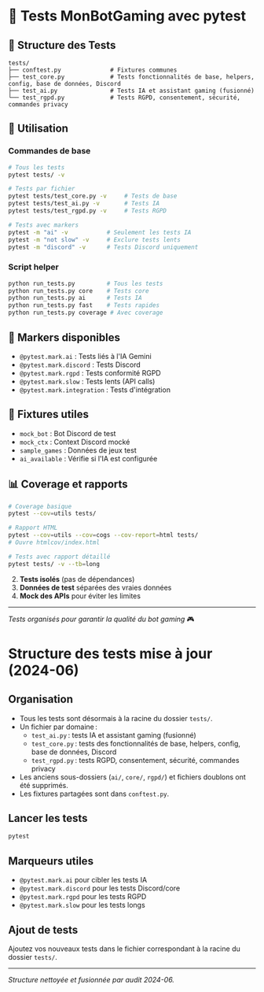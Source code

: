 # 🧪 Tests MonBotGaming avec pytest

## 📁 Structure des Tests

```
tests/
├── conftest.py              # Fixtures communes
├── test_core.py             # Tests fonctionnalités de base, helpers, config, base de données, Discord
├── test_ai.py               # Tests IA et assistant gaming (fusionné)
└── test_rgpd.py             # Tests RGPD, consentement, sécurité, commandes privacy
```

## 🚀 **Utilisation**

### **Commandes de base**
```bash
# Tous les tests
pytest tests/ -v

# Tests par fichier
pytest tests/test_core.py -v     # Tests de base
pytest tests/test_ai.py -v       # Tests IA
pytest tests/test_rgpd.py -v     # Tests RGPD

# Tests avec markers
pytest -m "ai" -v           # Seulement les tests IA
pytest -m "not slow" -v     # Exclure tests lents
pytest -m "discord" -v      # Tests Discord uniquement
```

### **Script helper**
```bash
python run_tests.py         # Tous les tests
python run_tests.py core    # Tests core
python run_tests.py ai      # Tests IA
python run_tests.py fast    # Tests rapides
python run_tests.py coverage # Avec coverage
```

## 🎯 **Markers disponibles**

- `@pytest.mark.ai` : Tests liés à l'IA Gemini
- `@pytest.mark.discord` : Tests Discord
- `@pytest.mark.rgpd` : Tests conformité RGPD
- `@pytest.mark.slow` : Tests lents (API calls)
- `@pytest.mark.integration` : Tests d'intégration

## 🔧 **Fixtures utiles**

- `mock_bot` : Bot Discord de test
- `mock_ctx` : Context Discord mocké  
- `sample_games` : Données de jeux test
- `ai_available` : Vérifie si l'IA est configurée

## 📊 **Coverage et rapports**
```bash
# Coverage basique
pytest --cov=utils tests/

# Rapport HTML
pytest --cov=utils --cov=cogs --cov-report=html tests/
# Ouvre htmlcov/index.html

# Tests avec rapport détaillé
pytest tests/ -v --tb=long
```
2. **Tests isolés** (pas de dépendances)
3. **Données de test** séparées des vraies données
4. **Mock des APIs** pour éviter les limites

---

*Tests organisés pour garantir la qualité du bot gaming* 🎮

# Structure des tests mise à jour (2024-06)

## Organisation

- Tous les tests sont désormais à la racine du dossier `tests/`.
- Un fichier par domaine :
  - `test_ai.py` : tests IA et assistant gaming (fusionné)
  - `test_core.py` : tests des fonctionnalités de base, helpers, config, base de données, Discord
  - `test_rgpd.py` : tests RGPD, consentement, sécurité, commandes privacy
- Les anciens sous-dossiers (`ai/`, `core/`, `rgpd/`) et fichiers doublons ont été supprimés.
- Les fixtures partagées sont dans `conftest.py`.

## Lancer les tests

```bash
pytest
```

## Marqueurs utiles

- `@pytest.mark.ai` pour cibler les tests IA
- `@pytest.mark.discord` pour les tests Discord/core
- `@pytest.mark.rgpd` pour les tests RGPD
- `@pytest.mark.slow` pour les tests longs

## Ajout de tests

Ajoutez vos nouveaux tests dans le fichier correspondant à la racine du dossier `tests/`.

---

*Structure nettoyée et fusionnée par audit 2024-06.*
